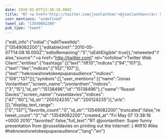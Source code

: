 ```yaml
---
date: 2010-05-07T13:38:16.000Z
title: "RT <a href='http://twitter.com/jvonlanthen'>@jvonlanthen</a>: Super funny presentation from <a href='http://twitter.com/russeldavies'>@russeldavies</a> on printing out the Internet! :) #lift10 #like #heknowshowtokeepupanaudience″"
user_mentions: "undefined"
tweet_id: "13549082200"
pub_type: "tweet"
---
```

{"edit_info":{"initial":{"editTweetIds":["13549082200"],"editableUntil":"2010-05-07T14:08:16.000Z","editsRemaining":"5","isEditEligible":true}},"retweeted":false,"source":"<a href=\"http://twitter.com\" rel=\"nofollow\">Twitter Web Client</a>","entities":{"hashtags":[{"text":"lift10","indices":["94","101"]},{"text":"like","indices":["102","107"]},{"text":"heknowshowtokeepupanaudience","indices":["108","137"]}],"symbols":[],"user_mentions":[{"name":"Jonas Vonlanthen","screen_name":"jvonlanthen","indices":["3","15"],"id_str":"15138496","id":"15138496"},{"name":"Russel Davies","screen_name":"russeldavies","indices":["47","60"],"id_str":"200124235","id":"200124235"}],"urls":[]},"display_text_range":["0","137"],"favorite_count":"0","id_str":"13549082200","truncated":false,"retweet_count":"0","id":"13549082200","created_at":"Fri May 07 13:38:16 +0000 2010","favorited":false,"full_text":"RT @jvonlanthen: Super funny presentation from @russeldavies on printing out the Internet! :) #lift10 #like #heknowshowtokeepupanaudience","lang":"en"}

